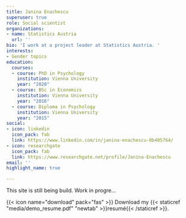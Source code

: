```yaml
---
title: Janina Enachescu
superuser: true
role: Social scientist
organizations:
- name: Statistics Austria
  url: ''
bio: 'I work at a project leader at Statistics Austria. '
interests:
- Gender topics
education:
  courses:
  - course: PhD in Psychology
    institution: Vienna University
    year: "2020"
  - course: BSc in Economics
    institution: Vienna University
    year: "2016"
  - course: Diploma in Psychology
    institution: Vienna University
    year: "2015"
social:
- icon: linkedin
  icon_pack: fab
  link: https://www.linkedin.com/in/janina-enachescu-0b405764/
- icon: researchgate
  icon_pack: fab
  link: https://www.researchgate.net/profile/Janina-Enachescu
email: ''
highlight_name: true

---
```

This site is still being build.
Work in progre...

{{< icon name="download" pack="fas" >}} Download my {{< staticref "media/demo_resume.pdf" "newtab" >}}resumé{{< /staticref >}}.
